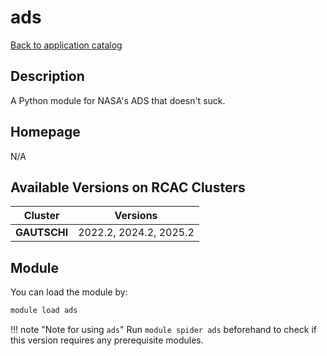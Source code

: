 # ads

[Back to application catalog](../app_catalog.md)

## Description

A Python module for NASA's ADS that doesn't suck.

## Homepage

N/A

## Available Versions on RCAC Clusters

|Cluster|Versions|
|---|---|
**GAUTSCHI**|2022.2, 2024.2, 2025.2

## Module

You can load the module by:

```bash
module load ads
```

!!! note "Note for using `ads`"
    Run `module spider ads` beforehand to check if this version requires any prerequisite modules.
